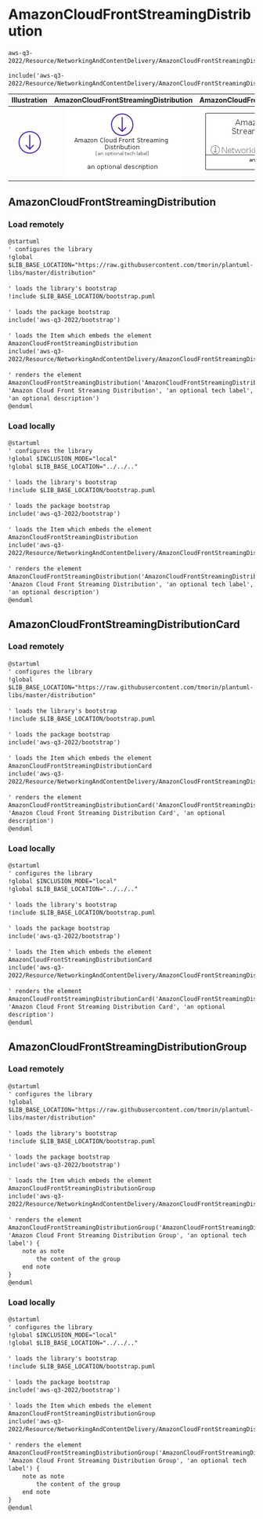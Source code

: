 # AmazonCloudFrontStreamingDistribution


```text
aws-q3-2022/Resource/NetworkingAndContentDelivery/AmazonCloudFrontStreamingDistribution
```

```text
include('aws-q3-2022/Resource/NetworkingAndContentDelivery/AmazonCloudFrontStreamingDistribution')
```



| Illustration | AmazonCloudFrontStreamingDistribution | AmazonCloudFrontStreamingDistributionCard | AmazonCloudFrontStreamingDistributionGroup |
| :---: | :---: | :---: | :---: |
| ![illustration for Illustration](../../../aws-q3-2022/Resource/NetworkingAndContentDelivery/AmazonCloudFrontStreamingDistribution.png) | ![illustration for AmazonCloudFrontStreamingDistribution](../../../aws-q3-2022/Resource/NetworkingAndContentDelivery/AmazonCloudFrontStreamingDistribution.Local.png) | ![illustration for AmazonCloudFrontStreamingDistributionCard](../../../aws-q3-2022/Resource/NetworkingAndContentDelivery/AmazonCloudFrontStreamingDistributionCard.Local.png) | ![illustration for AmazonCloudFrontStreamingDistributionGroup](../../../aws-q3-2022/Resource/NetworkingAndContentDelivery/AmazonCloudFrontStreamingDistributionGroup.Local.png) |




## AmazonCloudFrontStreamingDistribution

### Load remotely
```plantuml
@startuml
' configures the library
!global $LIB_BASE_LOCATION="https://raw.githubusercontent.com/tmorin/plantuml-libs/master/distribution"

' loads the library's bootstrap
!include $LIB_BASE_LOCATION/bootstrap.puml

' loads the package bootstrap
include('aws-q3-2022/bootstrap')

' loads the Item which embeds the element AmazonCloudFrontStreamingDistribution
include('aws-q3-2022/Resource/NetworkingAndContentDelivery/AmazonCloudFrontStreamingDistribution')

' renders the element
AmazonCloudFrontStreamingDistribution('AmazonCloudFrontStreamingDistribution', 'Amazon Cloud Front Streaming Distribution', 'an optional tech label', 'an optional description')
@enduml
```

### Load locally
```plantuml
@startuml
' configures the library
!global $INCLUSION_MODE="local"
!global $LIB_BASE_LOCATION="../../.."

' loads the library's bootstrap
!include $LIB_BASE_LOCATION/bootstrap.puml

' loads the package bootstrap
include('aws-q3-2022/bootstrap')

' loads the Item which embeds the element AmazonCloudFrontStreamingDistribution
include('aws-q3-2022/Resource/NetworkingAndContentDelivery/AmazonCloudFrontStreamingDistribution')

' renders the element
AmazonCloudFrontStreamingDistribution('AmazonCloudFrontStreamingDistribution', 'Amazon Cloud Front Streaming Distribution', 'an optional tech label', 'an optional description')
@enduml
```

## AmazonCloudFrontStreamingDistributionCard

### Load remotely
```plantuml
@startuml
' configures the library
!global $LIB_BASE_LOCATION="https://raw.githubusercontent.com/tmorin/plantuml-libs/master/distribution"

' loads the library's bootstrap
!include $LIB_BASE_LOCATION/bootstrap.puml

' loads the package bootstrap
include('aws-q3-2022/bootstrap')

' loads the Item which embeds the element AmazonCloudFrontStreamingDistributionCard
include('aws-q3-2022/Resource/NetworkingAndContentDelivery/AmazonCloudFrontStreamingDistribution')

' renders the element
AmazonCloudFrontStreamingDistributionCard('AmazonCloudFrontStreamingDistributionCard', 'Amazon Cloud Front Streaming Distribution Card', 'an optional description')
@enduml
```

### Load locally
```plantuml
@startuml
' configures the library
!global $INCLUSION_MODE="local"
!global $LIB_BASE_LOCATION="../../.."

' loads the library's bootstrap
!include $LIB_BASE_LOCATION/bootstrap.puml

' loads the package bootstrap
include('aws-q3-2022/bootstrap')

' loads the Item which embeds the element AmazonCloudFrontStreamingDistributionCard
include('aws-q3-2022/Resource/NetworkingAndContentDelivery/AmazonCloudFrontStreamingDistribution')

' renders the element
AmazonCloudFrontStreamingDistributionCard('AmazonCloudFrontStreamingDistributionCard', 'Amazon Cloud Front Streaming Distribution Card', 'an optional description')
@enduml
```

## AmazonCloudFrontStreamingDistributionGroup

### Load remotely
```plantuml
@startuml
' configures the library
!global $LIB_BASE_LOCATION="https://raw.githubusercontent.com/tmorin/plantuml-libs/master/distribution"

' loads the library's bootstrap
!include $LIB_BASE_LOCATION/bootstrap.puml

' loads the package bootstrap
include('aws-q3-2022/bootstrap')

' loads the Item which embeds the element AmazonCloudFrontStreamingDistributionGroup
include('aws-q3-2022/Resource/NetworkingAndContentDelivery/AmazonCloudFrontStreamingDistribution')

' renders the element
AmazonCloudFrontStreamingDistributionGroup('AmazonCloudFrontStreamingDistributionGroup', 'Amazon Cloud Front Streaming Distribution Group', 'an optional tech label') {
    note as note
        the content of the group
    end note
}
@enduml
```

### Load locally
```plantuml
@startuml
' configures the library
!global $INCLUSION_MODE="local"
!global $LIB_BASE_LOCATION="../../.."

' loads the library's bootstrap
!include $LIB_BASE_LOCATION/bootstrap.puml

' loads the package bootstrap
include('aws-q3-2022/bootstrap')

' loads the Item which embeds the element AmazonCloudFrontStreamingDistributionGroup
include('aws-q3-2022/Resource/NetworkingAndContentDelivery/AmazonCloudFrontStreamingDistribution')

' renders the element
AmazonCloudFrontStreamingDistributionGroup('AmazonCloudFrontStreamingDistributionGroup', 'Amazon Cloud Front Streaming Distribution Group', 'an optional tech label') {
    note as note
        the content of the group
    end note
}
@enduml
```

